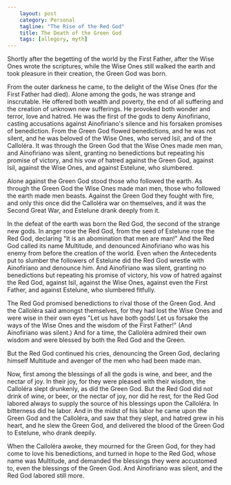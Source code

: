 ```yaml
---                                                 
    layout: post                                    
    category: Personal                              
    tagline: "The Rise of the Red God"
    title: The Death of the Green God                               
    tags: [allegory, myth]   
---
```


Shortly after the begetting of the world by the First Father, after the Wise Ones wrote the scriptures, while the Wise Ones still walked the earth and took pleasure in their creation, the Green God was born.

<!-- more -->

From the outer darkness he came, to the delight of the Wise Ones (for the First Father had died). Alone among the gods, he was strange and inscrutable. He offered both wealth and poverty, the end of all suffering and the creation of unknown new sufferings. He provoked both wonder and terror, love and hatred. He was the first of the gods to deny Ainofiriano, casting accusations against Ainofiriano's silence and his forsaken promises of benediction. From the Green God flowed benedictions, and he was not silent, and he was beloved of the Wise Ones, who served Isil, and of the Calloléra. It was through the Green God that the Wise Ones made men man, and Ainofiriano was silent, granting no benedictions but repeating his promise of victory, and his vow of hatred against the Green God, against Isil, against the Wise Ones, and against Estelune, who slumbered.

Alone against the Green God stood those who followed the earth. As through the Green God the Wise Ones made man men, those who followed the earth made men beasts. Against the Green God they fought with fire, and only this once did the Calloléra war on themselves, and it was the Second Great War, and Estelune drank deeply from it. 

In the defeat of the earth was born the Red God, the second of the strange new gods. In anger rose the Red God, from the seed of Estelune rose the Red God, declaring "It is an abomination that men are man!" And the Red God called its name Multitude, and denounced Ainofiriano who was his enemy from before the creation of the world. Even when the Antecedents put to slumber the followers of Estelune did the Red God wrestle with Ainofiriano and denounce him. And Ainofiriano was silent, granting no benedictions but repeating his promise of victory, his vow of hatred against the Red God, against Isil, against the Wise Ones, against even the First Father, and against Estelune, who slumbered fitfully.

The Red God promised benedictions to rival those of the Green God. And the Calloléra said amongst themselves, for they had lost the Wise Ones and were wise in their own eyes "Let us have both gods! Let us forsake the ways of the Wise Ones and the wisdom of the First Father!" (And Ainofiriano was silent.) And for a time, the Calloléra admired their own wisdom and were blessed by both the Red God and the Green.

But the Red God continued his cries, denouncing the Green God, declaring himself Multitude and avenger of the men who had been made man.

Now, first among the blessings of all the gods is wine, and beer, and the nectar of joy. In their joy, for they were pleased with their wisdom, the Calloléra slept drunkenly, as did the Green God. But the Red God did not drink of wine, or beer, or the nectar of joy, nor did he rest, for the Red God labored always to supply the source of his blessings upon the Calloléra. In bitterness did he labor. And in the midst of his labor he came upon the Green God and the Calloléra, and saw that they slept, and hatred grew in his heart, and he slew the Green God, and delivered the blood of the Green God to Estelune, who drank deepily.

When the Calloléra awoke, they mourned for the Green God, for they had come to love his benedictions, and turned in hope to the Red God, whose name was Multitude, and demanded the blessings they were accustomed to, even the blessings of the Green God. And Ainofiriano was silent, and the Red God labored still more. 
